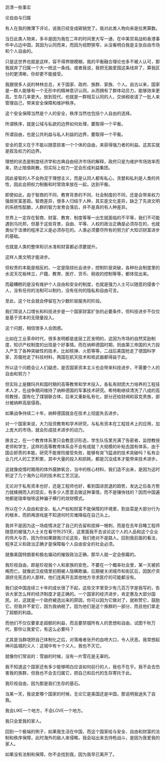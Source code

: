 沥清一些事实

论自由与归属

 

有人在我的微薄下评论，说我已经变成砸锅党了。我对此类人物向来是拉黑算数。

当日此类人物来，多半是因为我在二年的时间里大写一通，在中美贸易战和香港事件中占边中国，其因为认同而来，而因为视野狭窄，从没看明白我是主张自由市场和个人自由的。

只是这世界也就是这样，容不得界限模糊，我的平衡融合理论也多不被人认可，那我就弃了归属一个大一统这一条线。或者我说，我把无脑爱国这条线弃了，算我区分的更清晰，你却更不能接受。

我跟很多人说的林林总总，关于国家、政府、族群、家族、个人。自古以来，国家是一群人能够有一个无形中的精神意识认同，从而拥有了群体动员力，能够效率更高，生存几率更大。放到现代，也就是一群相互认同的人，交纳税收请了一批人来管理自己，带来安全保障和维护秩序。

这个安全保障当然是个人的安全，秩序当然也包括个人自由的选择。

所谓秩序，就是公域与私欲的边界如何处理，要取得一个平衡。

所谓自由，也是公共利益与私人利益的边界，要取得一个平衡。

安全的意义在于不能以随意损害一个个体的自由，来获得强力者的利益。这其实就是叙及权力的边界。

理想的状态是制度经济学和古典自由经济市场的解释，政府只是为维护市场效率而来，防止阻值耗散。但实际上权力一定会形成利益集团。

因此睿智的人不会拘泥于理想主义，而是认同人都有私心，贪婪和私利是人类的共性，因此会把权力制衡和时常效率放在一起，达到平衡。

即使如此，由于智商的不同、教育背景的不同、社会制度的不同，还是会带来权力强弱贫富差距。智商差异，很多人归结于人种，其实是文化差异，缺乏了先进文明的系统性酝酿，人群的智力发育会落后，并不是真的有人种差异。

世界上一定存在智商、财富、教育、制度等等一出生就面临的不平等，我们不可能遇到乌托邦，但基于这些背景，自由、平等、人权的政治正确是必须存在的，也就类似于法律的程序正义是必须存在的。人类必须要尽所有的努力扩大知识财富进步的基础。

 也就是人类的整体知识水准和财富都必须要提升。

这样人类文明才能进步。

但权贵的本能是相反的，一定是阻挠社会进步，控制阶层突破，各种社会制度里的水泥天花板林立，户籍、教育、医疗、货币、税收的控制等等，都体现出来。

而最糟糕的是没有维护个人自由和安全的制度，也就是强力人士可以随意的侵害个人，没有任何的法制可以制约，没有任何的隐私和自由可言。

至此，这个社会就会停留在为少数阶层服务的阶段。

我们常说人口增长和科技进步是一个国家财富扩张的必要条件，但科技进步不仅仅是基于资本的无限量投入。

这个问题，相信很多人会困惑。

比如在工业革命时代，很多发明都是底层工匠发明的，这因为市场的自然奖励制度，知识产权制度的出现是个好事情。而在纳粹德国时期，则由第三帝国的大力投入产生了各种突破性的技术，比如核弹、火箭等等，二战后美国抢走了德国科学家，苏俄抢走了科技材料，两国在航天技术和核武器都得益于此。

所以这个问题会让人们疑虑，是否国家资本主义也会带来科技进步，不需要个人的自由和努力？

但实际上是魏玛共和国时期的高等教育和学术投入，各私有财团大力培养的工程技术人才，在战争期间维持了纳粹德国的军事技术研究。希特勒继续清洗了八成的高校教授，国有化了煤钢联合体，后来又重新私有化，部分还给财阀和容克贵族，部分被纳粹高层侵吞。

如果战争持续二十年，纳粹德国就会在技术上彻底失去进步。

对一个国家来说，大力投资教育和学术研究，与私有资本在工程技术上的应用，加上庞大的市场，就会形成技术进步的动力。

换言之，在一个教育体系里只会教意识形态，学生队伍里充满了告密者，监控教授老师和学生，这样的高等教育体系会不会有成就？大规模的补贴去国有体系，由于国企卸责的本能，研究不能冒险接受失败，能够有突飞猛进的技术突破吗？私有企业几代人的工艺积累，其中大量的投入和损耗，都是沉没成本才能带来技术进步。

这就像疫情时期用的体外膜肺氧合，当中的核心材料，我们造不出来，是因为这时积淀了几个海外公司的技术和工艺沉淀。

无论对于私有资本也好，还是工程师也好，看到国进民退的趋势，发达之后各方势力就蜂拥而入的现实，有多少人愿意去做这种事情，而不是赚快钱的？因而中国遍地都是瑞幸咖啡这种骗子横行的敛财模式。

所以在个人自由和安全、私人产权和财富不能保障的环境里，割韭菜是大部分行为的根本，而抓阄游戏是不知道何时灾难降临在自己头上。

我并不是因为这一场疫情决定了自己的去留和拔掉一根刺，而是在去年目睹工程师随意的被强力人士关在看守所251天，这里面我不去谈论这个人的人品和这个企业的伟大与否，因为你如果跟我讨论这些，我们绝对不是路人。回到我前面的看法，程序正义和政治正确才是保障每个人自由安全的社会必须。

就像美国特朗普和极右煽动的摧毁政治正确，那华人就一定会倒霉的。

我珍视自由，即是珍视我个人和家族的安危，不要在一个概率社会里，某一天被抓阄而亡。就像武汉疫情里初期被人隐瞒欺骗，后期被关闭城市和街区后，因医疗资源挤兑死去的人那样。他们连离开去其他地方寻求医疗的可能都没有。

我们说中国连续三十年的成长很了不起，这些文字里至少有几百万字是我写的，告诉大家怎么样的经济制度才是正确的。一个国家的经济进步，肯定惠及大部分国民。对，这就是一个政府被选出来的原因，你可以因为它做对了，就称赞它，鼓励它。但我并不爱它，因为我纳税了。因为他们是这个族群的一部分，而且他们拿走了超额的利益。

而他们不仅仅要拿走超额的利益，而且要禁锢所有人的思想和自由，试图千秋万代，那你让我爱它，有这么必要吗？

尤其是当群氓把自己体制化之后，对落难者张开的血喷大口，令人厌恶。我常想起神问盐城的义人：这城中有十个义人，我也不灭它。

就像你们常说的：雪崩的时候，没有一片雪花是无辜的。

我不知道这个国家还有多少能够明白应该如何前行的人，我也不在乎。我不会去伤害我的族群，但我也不会去归属它，把自己和后代的生存寄托于此。

我珍视自由，因为那是我们生存的基石。

当某一天，我说爱哪个国家的时候，无论它是美国还是中国，那说明我迷失了自我。

我会LIKE一个地方，不会LOVE一个地方。

我只会爱我的家人。

回到一个极端的例子，如果我生活在中国，而这个国家给与安全、自由和财富的法制和秩序保障，此时海外的敌人来侵略，我会站出来去持枪战斗，是因为我爱我的家人。

如果没有法制和保障，你不会找到我，因为我早已离开了。